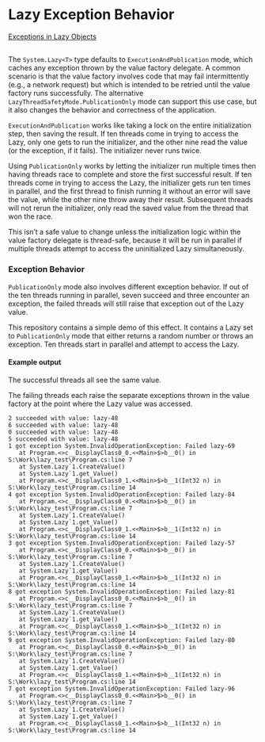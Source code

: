 # Lazy Exception Behavior

[Exceptions in Lazy Objects](https://learn.microsoft.com/en-us/dotnet/framework/performance/lazy-initialization#exceptions-in-lazy-objects)

##

The `System.Lazy<T>` type defaults to `ExecutionAndPublication` mode, which caches any exception thrown by the value factory delegate. A common scenario is that the value factory involves code that may fail intermittently (e.g., a network request) but which is intended to be retried until the value factory runs successfully. The alternative `LazyThreadSafetyMode.PublicationOnly` mode can support this use case, but it also changes the behavior and correctness of the application.

`ExecutionAndPublication` works like taking a lock on the entire initialization step, then saving the result. If ten threads come in trying to access the Lazy, only one gets to run the initializer, and the other nine read the value (or the exception, if it fails). The initializer never runs twice.

Using `PublicationOnly` works by letting the initializer run multiple times then having threads race to complete and store the first successful result. If ten threads come in trying to access the Lazy, the initializer gets run ten times in parallel, and the first thread to finish running it without an error will save the value, while the other nine throw away their result. Subsequent threads will not rerun the initializer, only read the saved value from the thread that won the race.

This isn’t a safe value to change unless the initialization logic within the value factory delegate is thread-safe, because it will be run in parallel if multiple threads attempt to access the uninitialized Lazy simultaneously.

### Exception Behavior

`PublicationOnly` mode also involves different exception behavior. If out of the ten threads running in parallel, seven succeed and three encounter an exception, the failed threads will still raise that exception out of the Lazy value.

This repository contains a simple demo of this effect. It contains a Lazy set to `PublicationOnly` mode that either returns a random number or throws an exception. Ten threads start in parallel and attempt to access the Lazy.

#### Example output

The successful threads all see the same value.

The failing threads each raise the separate exceptions thrown in the value factory at the point where the Lazy value was accessed.

```
2 succeeded with value: lazy-48
6 succeeded with value: lazy-48
0 succeeded with value: lazy-48
5 succeeded with value: lazy-48
1 got exception System.InvalidOperationException: Failed lazy-69
   at Program.<>c__DisplayClass0_0.<<Main>$>b__0() in S:\Work\lazy_test\Program.cs:line 7
   at System.Lazy`1.CreateValue()
   at System.Lazy`1.get_Value()
   at Program.<>c__DisplayClass0_1.<<Main>$>b__1(Int32 n) in S:\Work\lazy_test\Program.cs:line 14
4 got exception System.InvalidOperationException: Failed lazy-84
   at Program.<>c__DisplayClass0_0.<<Main>$>b__0() in S:\Work\lazy_test\Program.cs:line 7
   at System.Lazy`1.CreateValue()
   at System.Lazy`1.get_Value()
   at Program.<>c__DisplayClass0_1.<<Main>$>b__1(Int32 n) in S:\Work\lazy_test\Program.cs:line 14
3 got exception System.InvalidOperationException: Failed lazy-57
   at Program.<>c__DisplayClass0_0.<<Main>$>b__0() in S:\Work\lazy_test\Program.cs:line 7
   at System.Lazy`1.CreateValue()
   at System.Lazy`1.get_Value()
   at Program.<>c__DisplayClass0_1.<<Main>$>b__1(Int32 n) in S:\Work\lazy_test\Program.cs:line 14
8 got exception System.InvalidOperationException: Failed lazy-81
   at Program.<>c__DisplayClass0_0.<<Main>$>b__0() in S:\Work\lazy_test\Program.cs:line 7
   at System.Lazy`1.CreateValue()
   at System.Lazy`1.get_Value()
   at Program.<>c__DisplayClass0_1.<<Main>$>b__1(Int32 n) in S:\Work\lazy_test\Program.cs:line 14
9 got exception System.InvalidOperationException: Failed lazy-80
   at Program.<>c__DisplayClass0_0.<<Main>$>b__0() in S:\Work\lazy_test\Program.cs:line 7
   at System.Lazy`1.CreateValue()
   at System.Lazy`1.get_Value()
   at Program.<>c__DisplayClass0_1.<<Main>$>b__1(Int32 n) in S:\Work\lazy_test\Program.cs:line 14
7 got exception System.InvalidOperationException: Failed lazy-96
   at Program.<>c__DisplayClass0_0.<<Main>$>b__0() in S:\Work\lazy_test\Program.cs:line 7
   at System.Lazy`1.CreateValue()
   at System.Lazy`1.get_Value()
   at Program.<>c__DisplayClass0_1.<<Main>$>b__1(Int32 n) in S:\Work\lazy_test\Program.cs:line 14
```
